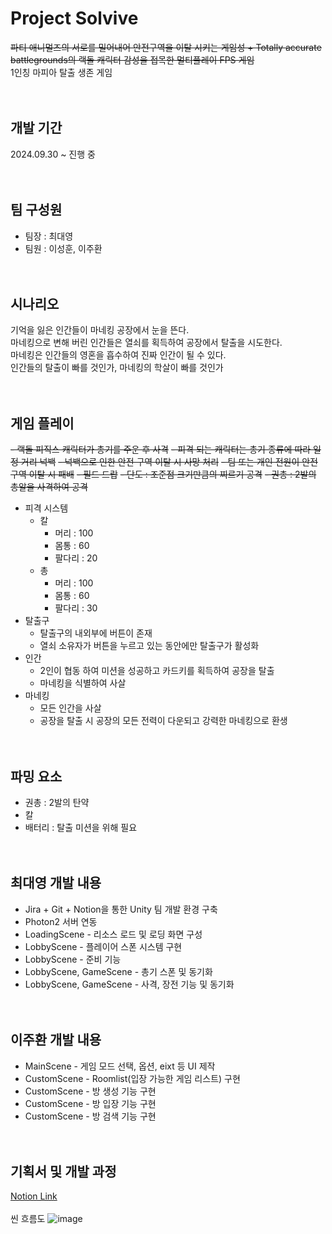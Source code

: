 # Project Solvive
~~파티 애니멀즈의 서로를 밀어내어 안전구역을 이탈 시키는 게임성 + Totally accurate battlegrounds의 랙돌 캐릭터 감성을 접목한 멀티플레이 FPS 게임~~<br>
1인칭 마피아 탈출 생존 게임
<br><br><br>

## 개발 기간
2024.09.30 ~ 진행 중
<br><br><br>

## 팀 구성원
- 팀장 : 최대영
- 팀원 : 이성훈, 이주환
<br><br><br>


## 시나리오
기억을 잃은 인간들이 마네킹 공장에서 눈을 뜬다.<br>
마네킹으로 변해 버린 인간들은 열쇠를 획득하여 공장에서 탈출을 시도한다.<br>
마네킹은 인간들의 영혼을 흡수하여 진짜 인간이 될 수 있다.<br>
인간들의 탈출이 빠를 것인가, 마네킹의 학살이 빠를 것인가
<br><br><br>

## 게임 플레이
~~- 랙돌 피직스 캐릭터가 총기를 주운 후 사격~~
~~- 피격 되는 캐릭터는 총기 종류에 따라 일정 거리 넉백~~
~~- 넉백으로 인한 안전 구역 이탈 시 사망 처리~~
~~- 팀 또는 개인 전원이 안전 구역 이탈 시 패배~~
~~- 필드 드랍~~
~~- 단도 : 조준점 크기만큼의 찌르기 공격~~
~~- 권총 : 2발의 총알을 사격하여 공격~~
- 피격 시스템
  - 칼
    - 머리 : 100
    - 몸통 : 60
    - 팔다리 : 20
  - 총
    - 머리 : 100
    - 몸통 : 60
    - 팔다리 : 30
- 탈출구
  - 탈출구의 내외부에 버튼이 존재
  - 열쇠 소유자가 버튼을 누르고 있는 동안에만 탈출구가 활성화
- 인간
  - 2인이 협동 하여 미션을 성공하고 카드키를 획득하여 공장을 탈출
  - 마네킹을 식별하여 사살
- 마네킹
  - 모든 인간을 사살
  - 공장을 탈출 시 공장의 모든 전력이 다운되고 강력한 마네킹으로 환생
<br><br><br>

## 파밍 요소
- 권총 : 2발의 탄약 
- 칼
- 배터리 : 탈출 미션을 위해 필요
<br><br><br>

## 최대영 개발 내용
- Jira + Git + Notion을 통한 Unity 팀 개발 환경 구축
- Photon2 서버 연동
- LoadingScene - 리소스 로드 및 로딩 화면 구성
- LobbyScene - 플레이어 스폰 시스템 구현
- LobbyScene - 준비 기능
- LobbyScene, GameScene - 총기 스폰 및 동기화
- LobbyScene, GameScene - 사격, 장전 기능 및 동기화
<br><br><br>

## 이주환 개발 내용
- MainScene - 게임 모드 선택, 옵션, eixt 등 UI 제작
- CustomScene - Roomlist(입장 가능한 게임 리스트) 구현
- CustomScene - 방 생성 기능 구현
- CustomScene - 방 입장 기능 구현
- CustomScene - 방 검색 기능 구현
<br><br><br>

## 기획서 및 개발 과정
[Notion Link](https://hypnotic-ocelot-c39.notion.site/Project-Solvive-109285de75ba80e5aa81f923a9f34aa1?pvs=4)
<br><br>
씬 흐름도
![image](https://github.com/user-attachments/assets/ccc4f858-ec25-414d-b2c8-be96b4632580)

